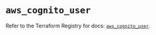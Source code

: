 # `aws_cognito_user`

Refer to the Terraform Registry for docs: [`aws_cognito_user`](https://registry.terraform.io/providers/hashicorp/aws/5.83.1/docs/resources/cognito_user).
